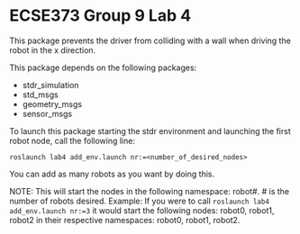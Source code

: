 # ECSE373 Group 9 Lab 4

This package prevents the driver from colliding with a wall when driving the robot in the x direction.

This package depends on the following packages:
- stdr_simulation
- std_msgs
- geometry_msgs
- sensor_msgs

To launch this package starting the stdr environment and launching the first robot node, call the following line:

    roslaunch lab4 add_env.launch nr:=<number_of_desired_nodes>

You can add as many robots as you want by doing this.



NOTE: This will start the nodes in the following namespace: robot#. # is the number of robots desired.
Example: If you were to call `roslaunch lab4 add_env.launch nr:=3` it would start the following nodes: robot0, robot1, robot2 in their respective namespaces: robot0, robot1, robot2.
